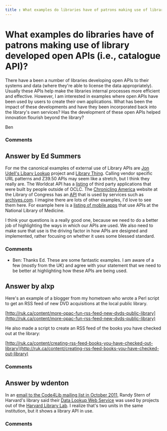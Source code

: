 ```yaml
---
title : What examples do libraries have of patrons making use of library developed open APIs (i.e., catalogue API)?
---
```

What examples do libraries have of patrons making use of library developed open APIs (i.e., catalogue API)?
=====================
There have a been a number of libraries developing open APIs to their
systems and data (where they're able to license the data appropriately).
Usually these APIs help make the libraries internal processes more
efficient and effective. However, I am interested in examples where open
APIs have been used by users to create their own applications. What has
been the impact of these developments and have they been incorporated
back into the library's own services? Has the development of these open
APIs helped innovation flourish beyond the library?

Ben

### Comments ###


Answer by Ed Summers
----------------
For me the canonical examples of external use of Library APIs are [Jon
Udell's Libary Lookup](http://jonudell.net/LibraryLookup.html) project
and [Library Thing](http://www.librarything.com/). Calling vendor
specific URL patterns and Z39.50 APIs may seem like a stretch, but I
think they really are. The Worldcat API has a
[listing](http://oclc.org/developer/applications) of third party
applications that were built by people outside of OCLC. The [Chronicling
America](http://chroniclingamerica.loc.gov) website at the Library of
Congress has an [API](http://chroniclingamerica.loc.gov/about/api/) that
is used by services such as [archives.com](http://archives.com). I
imagine there are lots of other examples, I'd love to see them here. For
example here is a [listing of mobile
apps](http://www.nlm.nih.gov/mobile/) that use APIs at the National
Library of Medicine.

I think your questions is a really good one, because we need to do a
better job of highlighting the ways in which our APIs are used. We also
need to make sure that use is the driving factor in how APIs are
designed and implemented, rather focusing on whether it uses some
blessed standard.

### Comments ###
* Ben: Thanks Ed. These are some fantastic examples. I am aware of a few
(mostly from the UK) and agree with your statement that we need to be
better at highlighting how these APIs are being used.

Answer by alxp
----------------
Here's an example of a blogger from my hometown who wrote a Perl script
to get an RSS feed of new DVD acquisitions at the local public library.

[http://ruk.ca/content/more-opac-fun-rss-feed-new-dvds-public-library](http://ruk.ca/content/more-opac-fun-rss-feed-new-dvds-public-library)

He also made a script to create an RSS feed of the books you have
checked out at the library:

[http://ruk.ca/content/creating-rss-feed-books-you-have-checked-out-library](http://ruk.ca/content/creating-rss-feed-books-you-have-checked-out-library)

### Comments ###

Answer by wdenton
----------------
In an [email to the Code4Lib mailing list in October
2011](https://listserv.nd.edu/cgi-bin/wa?A2=ind1110&L=CODE4LIB&T=0&F=&S=&P=81898),
Randy Stern of Harvard's library said their [Data Lookup Web
Service](http://hul.harvard.edu/ois/systems/webservices/) was used by
projects out of the [Harvard Library
Lab](http://osc.hul.harvard.edu/liblab). I realize that's two units in
the same institution, but it shows a library API in use.

### Comments ###

